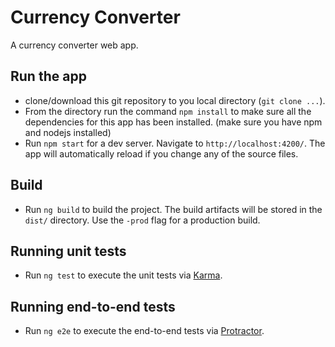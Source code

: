 # Currency Converter

A currency converter web app.

## Run the app

- clone/download this git repository to you local directory (`git clone ...`).
- From the directory run the command `npm install` to make sure all the dependencies for this app has been installed. (make sure you         have npm and nodejs installed)
- Run `npm start` for a dev server. Navigate to `http://localhost:4200/`. The app will automatically reload if you change any of the         source files.

## Build

- Run `ng build` to build the project. The build artifacts will be stored in the `dist/` directory. Use the `-prod` flag for a               production build.

## Running unit tests

- Run `ng test` to execute the unit tests via [Karma](https://karma-runner.github.io).

## Running end-to-end tests

- Run `ng e2e` to execute the end-to-end tests via [Protractor](http://www.protractortest.org/).
